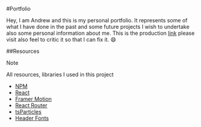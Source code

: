 #Portfolio

Hey, I am Andrew and this is my personal portfolio. It represents some of what I have done in the past and some future projects I wish to undertake also some personal information about me. This is the production [link](https://andrew-nong-portfolio.vercel.app/about) please visit also feel to critic it so that I can fix it. 😄

##Resources

> [!NOTE]
> All resources, libraries I used in this project

* [NPM](https://www.npmjs.com/) 
* [React](https://react.dev/)
* [Framer Motion](https://motion.dev/)
* [React Router](https://reactrouter.com/)
* [tsParticles](https://particles.js.org/)
* [Header Fonts](https://www.dafont.com/optimusprinceps.font)
